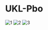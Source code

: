 # UKL-Pbo
![1](https://user-images.githubusercontent.com/103652097/173760522-69a9e6f7-3983-41bb-88af-1e52bc0dc174.jpg)
![2](https://user-images.githubusercontent.com/103652097/173760535-c5a9c8d3-0657-4dd1-8575-aea05859ab01.jpg)
![3](https://user-images.githubusercontent.com/103652097/173760550-68aed3f4-cb40-4204-90fa-64ee728d2bbf.jpg)
